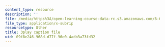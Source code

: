 ```yaml
---
content_type: resource
description: ''
file: /media/https%3A/open-learning-course-data-rc.s3.amazonaws.com/6-004-computation-structures-spring-2017/09f8e246968dd77f96e04adb3a73fd32_m_G3z-C1C2g.srt
file_type: application/x-subrip
resourcetype: Other
title: 3play caption file
uid: 09f8e246-968d-d77f-96e0-4adb3a73fd32
---
```

